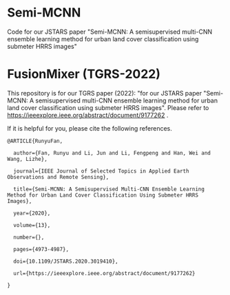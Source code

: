 # Semi-MCNN
Code for our JSTARS paper "Semi-MCNN: A semisupervised multi-CNN ensemble learning method for urban land cover classification using submeter HRRS images"

# FusionMixer (TGRS-2022)

This repository is for our TGRS paper (2022): "for our JSTARS paper "Semi-MCNN: A semisupervised multi-CNN ensemble learning method for urban land cover classification using submeter HRRS images". Please refer to https://ieeexplore.ieee.org/abstract/document/9177262 .


If it is helpful for you, please cite the following references.


    @ARTICLE{RunyuFan,

      author={Fan, Runyu and Li, Jun and Li, Fengpeng and Han, Wei and Wang, Lizhe},
  
      journal={IEEE Journal of Selected Topics in Applied Earth Observations and Remote Sensing}, 
  
      title={Semi-MCNN: A Semisupervised Multi-CNN Ensemble Learning Method for Urban Land Cover Classification Using Submeter HRRS Images}, 
  
      year={2020},
  
      volume={13},
      
      number={},
  
      pages={4973-4987},
  
      doi={10.1109/JSTARS.2020.3019410}, 
      
      url={https://ieeexplore.ieee.org/abstract/document/9177262}
      
    }
